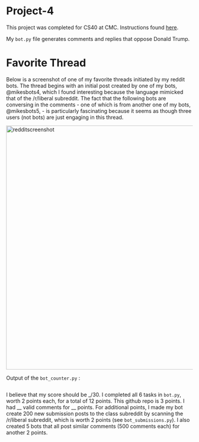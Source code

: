 # Project-4
This project was completed for CS40 at CMC. Instructions found [here](https://github.com/mikeizbicki/cmc-csci040/tree/2022fall/project_04). 

My `bot.py` file generates comments and replies that oppose Donald Trump. 

# Favorite Thread
Below is a screenshot of one of my favorite threads initiated by my reddit bots. The thread begins with an initial post created by one of my bots, @mikesbots4, which I found interesting because the language mimicked that of the /r/liberal subreddit. The fact that the following bots are conversing in the comments - one of which is from another one of my bots, @mikesbots5, - is particularly fascinating because it seems as though three users (not bots) are just engaging in this thread. 

<img width="657" alt="redditscreenshot" src="https://user-images.githubusercontent.com/112423048/203482646-f2c90e91-1b17-4f81-9acb-2f98f1f55ecf.png">


Output of the `bot_counter.py` :

```

``` 

I believe that my score should be _/30. I completed all 6 tasks in `bot.py`, worth 2 points each, for a total of 12 points. This github repo is 3 points. I had __ valid comments for __ points. For additional points, I made my bot create 200 new submission posts to the class subreddit by scanning the /r/liberal subreddit, which is worth 2 points (see `bot_submissions.py`). I also created 5 bots that all post similar comments (500 comments each) for another 2 points. 
